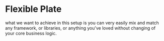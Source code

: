 # Flexible Plate

what we want to achieve in this setup is you can very easily mix and match any framework, or libraries, or anything you've loved without changing of your core business logic.

